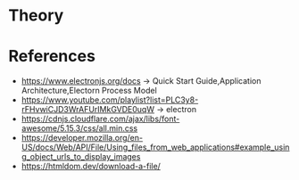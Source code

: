 # Theory

# References
* https://www.electronjs.org/docs -> Quick Start Guide,Application Architecture,Electorn Process Model
* https://www.youtube.com/playlist?list=PLC3y8-rFHvwiCJD3WrAFUrIMkGVDE0uqW -> electron
* https://cdnjs.cloudflare.com/ajax/libs/font-awesome/5.15.3/css/all.min.css
* https://developer.mozilla.org/en-US/docs/Web/API/File/Using_files_from_web_applications#example_using_object_urls_to_display_images
* https://htmldom.dev/download-a-file/
